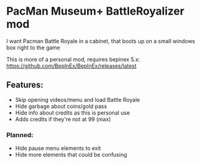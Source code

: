 # PacMan Museum+ BattleRoyalizer mod

I want Pacman Battle Royale in a cabinet, that boots up on a small windows box right to the game

This is more of a personal mod, requires bepinex 5.x:
https://github.com/BepInEx/BepInEx/releases/latest



## Features:
- Skip opening videos/menu and load Battle Royale
- Hide garbage about coins/gold pass
- Hide info about credits as this is personal use
- Adds credits if they're not at 99 (max)


### Planned:
- Hide pause menu elements to exit
- Hide more elements that could be confusing
